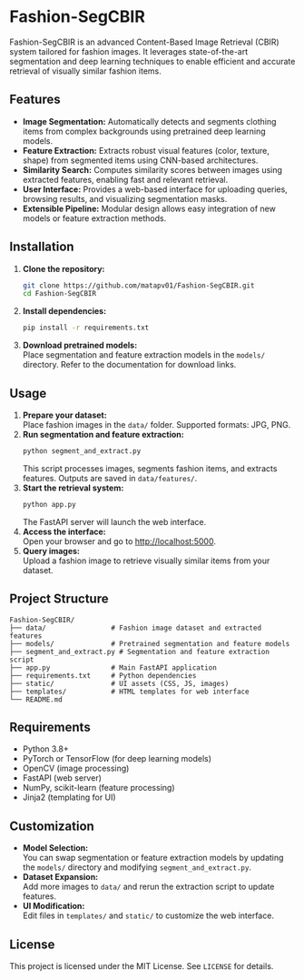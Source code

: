 # Fashion-SegCBIR

Fashion-SegCBIR is an advanced Content-Based Image Retrieval (CBIR) system tailored for fashion images. It leverages state-of-the-art segmentation and deep learning techniques to enable efficient and accurate retrieval of visually similar fashion items.

## Features

- **Image Segmentation:** Automatically detects and segments clothing items from complex backgrounds using pretrained deep learning models.
- **Feature Extraction:** Extracts robust visual features (color, texture, shape) from segmented items using CNN-based architectures.
- **Similarity Search:** Computes similarity scores between images using extracted features, enabling fast and relevant retrieval.
- **User Interface:** Provides a web-based interface for uploading queries, browsing results, and visualizing segmentation masks.
- **Extensible Pipeline:** Modular design allows easy integration of new models or feature extraction methods.

## Installation

1. **Clone the repository:**
    ```bash
    git clone https://github.com/matapv01/Fashion-SegCBIR.git
    cd Fashion-SegCBIR
    ```
2. **Install dependencies:**
    ```bash
    pip install -r requirements.txt
    ```
3. **Download pretrained models:**  
   Place segmentation and feature extraction models in the `models/` directory. Refer to the documentation for download links.

## Usage

1. **Prepare your dataset:**  
   Place fashion images in the `data/` folder. Supported formats: JPG, PNG.
2. **Run segmentation and feature extraction:**  
    ```bash
    python segment_and_extract.py
    ```
   This script processes images, segments fashion items, and extracts features. Outputs are saved in `data/features/`.
3. **Start the retrieval system:**  
    ```bash
    python app.py
    ```
   The FastAPI server will launch the web interface.
4. **Access the interface:**  
   Open your browser and go to [http://localhost:5000](http://localhost:5000).
5. **Query images:**  
   Upload a fashion image to retrieve visually similar items from your dataset.

## Project Structure

```
Fashion-SegCBIR/
├── data/                # Fashion image dataset and extracted features
├── models/              # Pretrained segmentation and feature models
├── segment_and_extract.py # Segmentation and feature extraction script
├── app.py               # Main FastAPI application
├── requirements.txt     # Python dependencies
├── static/              # UI assets (CSS, JS, images)
├── templates/           # HTML templates for web interface
└── README.md
```

## Requirements

- Python 3.8+
- PyTorch or TensorFlow (for deep learning models)
- OpenCV (image processing)
- FastAPI (web server)
- NumPy, scikit-learn (feature processing)
- Jinja2 (templating for UI)

## Customization

- **Model Selection:**  
  You can swap segmentation or feature extraction models by updating the `models/` directory and modifying `segment_and_extract.py`.
- **Dataset Expansion:**  
  Add more images to `data/` and rerun the extraction script to update features.
- **UI Modification:**  
  Edit files in `templates/` and `static/` to customize the web interface.


## License

This project is licensed under the MIT License. See `LICENSE` for details.
